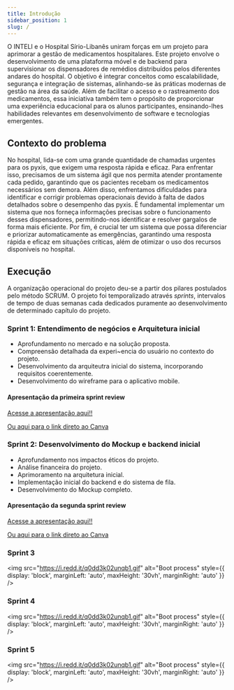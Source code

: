 ```yaml
---
title: Introdução
sidebar_position: 1
slug: /
---
```


O INTELI e o Hospital Sírio-Libanês uniram forças em um projeto para aprimorar a gestão de medicamentos hospitalares. Este projeto envolve o desenvolvimento de uma plataforma móvel e de backend para supervisionar os dispensadores de remédios distribuídos pelos diferentes andares do hospital. O objetivo é integrar conceitos como escalabilidade, segurança e integração de sistemas, alinhando-se às práticas modernas de gestão na área da saúde. Além de facilitar o acesso e o rastreamento dos medicamentos, essa iniciativa também tem o propósito de proporcionar uma experiência educacional para os alunos participantes, ensinando-lhes habilidades relevantes em desenvolvimento de software e tecnologias emergentes.

## Contexto do problema

No hospital, lida-se com uma grande quantidade de chamadas urgentes para os pyxis, que exigem uma resposta rápida e eficaz. Para enfrentar isso, precisamos de um sistema ágil que nos permita atender prontamente cada pedido, garantindo que os pacientes recebam os medicamentos necessários sem demora. Além disso, enfrentamos dificuldades para identificar e corrigir problemas operacionais devido à falta de dados detalhados sobre o desempenho das pyxis. É fundamental implementar um sistema que nos forneça informações precisas sobre o funcionamento desses dispensadores, permitindo-nos identificar e resolver gargalos de forma mais eficiente. Por fim, é crucial ter um sistema que possa diferenciar e priorizar automaticamente as emergências, garantindo uma resposta rápida e eficaz em situações críticas, além de otimizar o uso dos recursos disponíveis no hospital.

## Execução

A organização operacional do projeto deu-se a partir dos pilares postulados pelo método SCRUM. O projeto foi temporalizado através *sprints*, intervalos de tempo de duas semanas cada dedicados puramente ao desenvolvimento de determinado capítulo do projeto.

### Sprint 1: Entendimento de negócios e Arquitetura inicial

- Aprofundamento no mercado e na solução proposta.
- Compreensão detalhada da experi~encia do usuário no contexto do projeto.
- Desenvolvimento da arquiteutra inicial do sistema, incorporando requisitos coerentemente.
- Desenvolvimento do wireframe para o aplicativo mobile.

#### **Apresentação da primeira sprint review**

[Acesse a apresentação aqui!!](../static/reviews/SPRINT%2001%20-%20GRUPO%202%20-%20M10.pdf)

[Ou aqui para o link direto ao Canva](https://www.canva.com/design/DAGDbJxQZs8/m8QlQdloXF5hRO6SN1k2pw/view?utm_content=DAGDbJxQZs8&utm_campaign=designshare&utm_medium=link&utm_source=editor)

### Sprint 2: Desenvolvimento do Mockup e backend inicial

- Aprofundamento nos impactos éticos do projeto.
- Análise financeira do projeto.
- Aprimoramento na arquitetura inicial.
- Implementação inicial do backend e do sistema de fila.
- Desenvolvimento do Mockup completo.

#### **Apresentação da segunda sprint review**

[Acesse a apresentação aqui!!](../static/reviews/SPRINT%2002%20-%20GRUPO%202%20-%20M10.pdf)

[Ou aqui para o link direto ao Canva](https://www.canva.com/design/DAGEpOlf4Dc/DUNxGVev4g_skPARg7t7Vw/view?utm_content=DAGEpOlf4Dc&utm_campaign=share_your_design&utm_medium=link&utm_source=shareyourdesignpanel)

### Sprint 3

<img src="<https://i.redd.it/q0dd3k02unqb1.gif>" alt="Boot process" style={{ display: 'block', marginLeft: 'auto', maxHeight: '30vh', marginRight: 'auto' }} />

### Sprint 4

<img src="<https://i.redd.it/q0dd3k02unqb1.gif>" alt="Boot process" style={{ display: 'block', marginLeft: 'auto', maxHeight: '30vh', marginRight: 'auto' }} />

### Sprint 5

<img src="<https://i.redd.it/q0dd3k02unqb1.gif>" alt="Boot process" style={{ display: 'block', marginLeft: 'auto', maxHeight: '30vh', marginRight: 'auto' }} />
